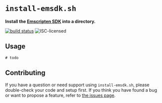 # `install-emsdk.sh`

**Install the [Emscripten SDK](https://emscripten.org) into a directory.**

[![build status](https://api.travis-ci.org/derhuerst/install-emsdk.sh.svg?branch=master)](https://travis-ci.org/derhuerst/install-emsdk.sh)
![ISC-licensed](https://img.shields.io/github/license/derhuerst/install-emsdk.sh.svg)


## Usage

```shell
# todo
```


## Contributing

If you have a question or need support using `install-emsdk.sh`, please double-check your code and setup first. If you think you have found a bug or want to propose a feature, refer to [the issues page](https://github.com/derhuerst/install-emsdk.sh/issues).
